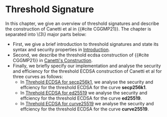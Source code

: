 # Threshold Signature

In this chapter, we give an overview of threshold signatures and describe the construction of Canetti et al in {{#cite CGGMP21}}. The chapter is separated into \\(3\\) major parts below:
- First, we give a brief introduction to threshold signatures and state its syntax and security properties in [Introduction](./threshold-ecdsa-introduction/introduction.md). 
- Second, we describe the threshold ecdsa construction of {{#cite CGGMP21}} in [Canetti's Construction](./threshold-ecdsa-construction/introduction.md). 
- Finally, we briefly specify our implementation and analyse the security and efficiency for the threshold ECDSA construction of Canetti et al for three curves as follows:
    - In [Threhold ECDSA for secp256k1](./intended-implementation/threshold-ecdsa-from-secp256k1.md), we analyse the security and effciency for the threshold ECDSA for the curve **secp256k1**.
    - In  [Threhold ECDSA for ed25519](./intended-implementation/threshold-ecdsa-from-ed25519.md) we analyse the security and effciency for the threshold ECDSA for the curve **ed25519**.
    - In [Threhold ECDSA for curve25519](./intended-implementation/threshold-ecdsa-from-sr-25519.md) we analyse the security and effciency for the threshold ECDSA for the curve **curve25519**.
